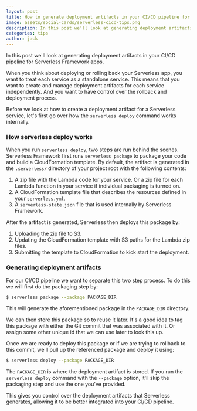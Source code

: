 ```yaml
---
layout: post
title: How to generate deployment artifacts in your CI/CD pipeline for Serverless apps
image: assets/social-cards/serverless-cicd-tips.png
description: In this post we'll look at generating deployment artifacts in your CI/CD pipeline for Serverless Framework apps. We'll first generate the artifacts using the `serverless package` command and then deploy it using the `--package` option in the `serverless deploy` command.
categories: tips
author: jack
---
```


In this post we'll look at generating deployment artifacts in your CI/CD pipeline for Serverless Framework apps.

When you think about deploying or rolling back your Serverless app, you want to treat each service as a standalone service. This means that you want to create and manage deployment artifacts for each service independently. And you want to have control over the rollback and deployment process.

Before we look at how to create a deployment artifact for a Serverless service, let's first go over how the `serverless deploy` command works internally.

### How serverless deploy works

When you run `serverless deploy`, two steps are run behind the scenes. Serverless Framework first runs `serverless package` to package your code and build a CloudFormation template. By default, the artifact is generated in the `.serverless/` directory of your project root with the following contents:

1. A zip file with the Lambda code for your service. Or a zip file for each Lambda function in your service if individual packaging is turned on.
2. A CloudFormation template file that describes the resources defined in your `serverless.yml`.
3. A `serverless-state.json` file that is used internally by Serverless Framework.

After the artifact is generated, Serverless then deploys this package by:

1. Uploading the zip file to S3.
2. Updating the CloudFormation template with S3 paths for the Lambda zip files.
3. Submitting the template to CloudFormation to kick start the deployment.

### Generating deployment artifacts

For our CI/CD pipeline we want to separate this two step process. To do this we will first do the packaging step by:

``` bash
$ serverless package --package PACKAGE_DIR
```

This will generate the aforementioned package in the `PACKAGE_DIR` directory.

We can then store this package so to reuse it later. It's a good idea to tag this package with either the Git commit that was associated with it. Or assign some other unique id that we can use later to look this up.

Once we are ready to deploy this package or if we are trying to rollback to this commit, we'll pull up the referenced package and deploy it using:

``` bash
$ serverless deploy --package PACKAGE_DIR
```

The `PACKAGE_DIR` is where the deployment artifact is stored. If you run the `serverless deploy` command with the `--package` option, it'll skip the packaging step and use the one you've provided.

This gives you control over the deployment artifacts that Serverless generates, allowing it to be better integrated into your CI/CD pipeline.
